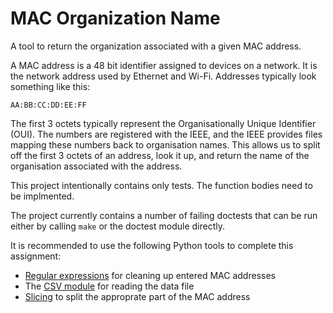 MAC Organization Name
=====================

A tool to return the organization associated with a given MAC address.

A MAC address is a 48 bit identifier assigned to devices on a network. It is the network address used by Ethernet and Wi-Fi. Addresses typically look something like this:

    AA:BB:CC:DD:EE:FF

The first 3 octets typically represent the Organisationally Unique Identifier (OUI). The numbers are registered with the IEEE, and the IEEE provides files mapping these numbers back to organisation names. This allows us to split off the first 3 octets of an address, look it up, and return the name of the organisation associated with the address.

This project intentionally contains only tests. The function bodies need to be implmented.

The project currently contains a number of failing doctests that can be run either by calling `make` or the doctest module directly.

It is recommended to use the following Python tools to complete this assignment:

- [Regular expressions](https://www.py4e.com/html3/11-regex) for cleaning up entered MAC addresses
- The [CSV module](https://docs.python.org/3/library/csv.html) for reading the data file
- [Slicing](https://www.py4e.com/html3/06-strings#string-slices) to split the approprate part of the MAC address
